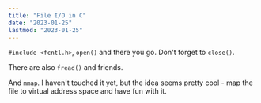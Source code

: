 ```yaml
---
title: "File I/O in C"
date: "2023-01-25"
lastmod: "2023-01-25"
---
```


`#include <fcntl.h>`, `open()` and there you go. Don't forget to `close()`.

There are also `fread()` and friends.

And `mmap`. I haven't touched it yet, but the idea seems pretty cool - map the file to virtual address space and have fun with it.
